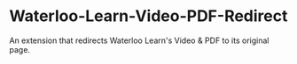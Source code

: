 # Waterloo-Learn-Video-PDF-Redirect
An extension that redirects Waterloo Learn's Video &amp; PDF to its original page.
